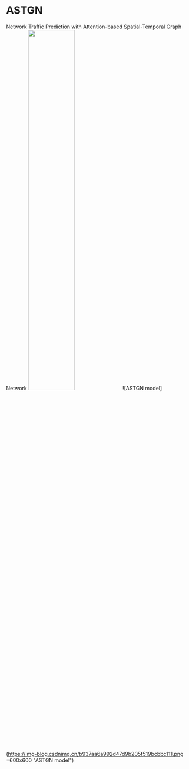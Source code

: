 # ASTGN
Network Traffic Prediction with Attention-based Spatial-Temporal Graph Network
<img src="[https://static.jyshare.com/images/runoob-logo.png](https://github.com/pengyufei2024/ASTGN/blob/main/figure/ASTGN.png)" width="50%">
![ASTGN model](https://img-blog.csdnimg.cn/b937aa6a992d47d9b205f519bcbbc111.png =600x600 "ASTGN model")


